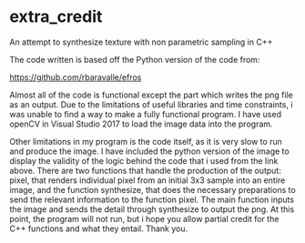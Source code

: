 # extra_credit
An attempt to synthesize texture with non parametric sampling in C++

The code written is based off the Python version of the code from:

https://github.com/rbaravalle/efros

Almost all of the code is functional except the part which writes the png file as an output. Due to the limitations of useful libraries and time constraints, i was unable to find a way to make a fully functional program. I have used openCV in Visual Studio 2017 to load the image data into the program. 

Other limitations in my program is the code itself, as it is very slow to run and produce the image. I have included the python version of the image to display the validity of the logic behind the code that i used from the link above. There are two functions that handle the production of the output: pixel, that renders individual pixel from an initial 3x3 sample into an entire image, and the function synthesize, that does the necessary preparations to send the relevant information to the function pixel. The main function inputs the image and sends the detail through synthesize to output the png. At this point, the program will not run, but i hope you allow partial credit for the C++ functions and what they entail. Thank you.
